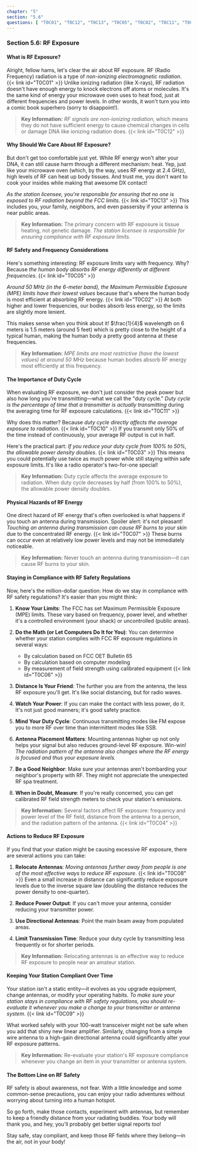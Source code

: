 ```yaml
---
chapter: "5"
section: "5.6"
questions: [ "T0C01", "T0C12", "T0C13", "T0C05", "T0C02", "T0C11", "T0C10", "T0C03", "T0C07", "T0C06", "T0C04", "T0C08", "T0C09" ]
---
```


### Section 5.6: RF Exposure

#### What is RF Exposure?

Alright, fellow hams, let's clear the air about RF exposure. RF (Radio Frequency) radiation is a type of *non-ionizing electromagnetic radiation*. {{< link id="T0C01" >}} Unlike ionizing radiation (like X-rays), RF radiation doesn't have enough energy to knock electrons off atoms or molecules. It's the same kind of energy your microwave oven uses to heat food, just at different frequencies and power levels. In other words, it won't turn you into a comic book superhero (sorry to disappoint!).

> **Key Information:** *RF signals are non-ionizing radiation*, which means they do not have sufficient energy to cause chemical changes in cells or damage DNA like ionizing radiation does. {{< link id="T0C12" >}}

#### Why Should We Care About RF Exposure?

But don't get too comfortable just yet. While RF energy won't alter your DNA, it can still cause harm through a different mechanism: heat. Yep, just like your microwave oven (which, by the way, uses RF energy at 2.4 GHz), high levels of RF can heat up body tissues. And trust me, you don't want to cook your insides while making that awesome DX contact!

*As the station licensee, you're responsible for ensuring that no one is exposed to RF radiation beyond the FCC limits*. {{< link id="T0C13" >}} This includes you, your family, neighbors, and even passersby if your antenna is near public areas.

> **Key Information:** The primary concern with RF exposure is tissue heating, not genetic damage. *The station licensee is responsible for ensuring compliance with RF exposure limits.*

#### RF Safety and Frequency Considerations

Here's something interesting: RF exposure limits vary with frequency. Why? Because *the human body absorbs RF energy differently at different frequencies*. {{< link id="T0C05" >}}

*Around 50 MHz (in the 6-meter band), the Maximum Permissible Exposure (MPE) limits have their lowest values* because that's where the human body is most efficient at absorbing RF energy. {{< link id="T0C02" >}} At both higher and lower frequencies, our bodies absorb less energy, so the limits are slightly more lenient.

This makes sense when you think about it! $\frac{1}{4}$ wavelength on 6 meters is 1.5 meters (around 5 feet) which is pretty close to the height of a typical human, making the human body a pretty good antenna at these frequencies.

> **Key Information:** *MPE limits are most restrictive (have the lowest values) at around 50 MHz* because human bodies absorb RF energy most efficiently at this frequency.

#### The Importance of Duty Cycle

When evaluating RF exposure, we don't just consider the peak power but also how long you're transmitting—what we call the "duty cycle." *Duty cycle is the percentage of time that a transmitter is actually transmitting* during the averaging time for RF exposure calculations. {{< link id="T0C11" >}}

Why does this matter? Because *duty cycle directly affects the average exposure to radiation*. {{< link id="T0C10" >}} If you transmit only 50% of the time instead of continuously, your average RF output is cut in half.

Here's the practical part: *If you reduce your duty cycle from 100% to 50%, the allowable power density doubles*. {{< link id="T0C03" >}} This means you could potentially use twice as much power while still staying within safe exposure limits. It's like a radio operator's two-for-one special!

> **Key Information:** Duty cycle affects the average exposure to radiation. When duty cycle decreases by half (from 100% to 50%), the allowable power density doubles.

#### Physical Hazards of RF Energy

One direct hazard of RF energy that's often overlooked is what happens if you touch an antenna during transmission. Spoiler alert: it's not pleasant! *Touching an antenna during transmission can cause RF burns to your skin* due to the concentrated RF energy. {{< link id="T0C07" >}} These burns can occur even at relatively low power levels and may not be immediately noticeable.

> **Key Information:** Never touch an antenna during transmission—it can cause RF burns to your skin.

#### Staying in Compliance with RF Safety Regulations

Now, here's the million-dollar question: How do we stay in compliance with RF safety regulations? It's easier than you might think:

1. **Know Your Limits**: The FCC has set Maximum Permissible Exposure (MPE) limits. These vary based on frequency, power level, and whether it's a controlled environment (your shack) or uncontrolled (public areas).

2. **Do the Math (or Let Computers Do It for You)**: You can determine whether your station complies with FCC RF exposure regulations in several ways:
   - By calculation based on FCC OET Bulletin 65
   - By calculation based on computer modeling
   - By measurement of field strength using calibrated equipment {{< link id="T0C06" >}}

3. **Distance Is Your Friend**: The further you are from the antenna, the less RF exposure you'll get. It's like social distancing, but for radio waves.

4. **Watch Your Power**: If you can make the contact with less power, do it. It's not just good manners; it's good safety practice.

5. **Mind Your Duty Cycle**: Continuous transmitting modes like FM expose you to more RF over time than intermittent modes like SSB.

6. **Antenna Placement Matters**: Mounting antennas higher up not only helps your signal but also reduces ground-level RF exposure. Win-win! *The radiation pattern of the antenna also changes where the RF energy is focused and thus your exposure levels.*

7. **Be a Good Neighbor**: Make sure your antennas aren't bombarding your neighbor's property with RF. They might not appreciate the unexpected RF spa treatment.

8. **When in Doubt, Measure**: If you're really concerned, you can get calibrated RF field strength meters to check your station's emissions.

> **Key Information:** Several factors affect RF exposure: frequency and power level of the RF field, distance from the antenna to a person, and the radiation pattern of the antenna. {{< link id="T0C04" >}}

#### Actions to Reduce RF Exposure

If you find that your station might be causing excessive RF exposure, there are several actions you can take:

1. **Relocate Antennas**: *Moving antennas further away from people is one of the most effective ways to reduce RF exposure*. {{< link id="T0C08" >}} Even a small increase in distance can significantly reduce exposure levels due to the inverse square law (doubling the distance reduces the power density to one-quarter).

2. **Reduce Power Output**: If you can't move your antenna, consider reducing your transmitter power.

3. **Use Directional Antennas**: Point the main beam away from populated areas.

4. **Limit Transmission Time**: Reduce your duty cycle by transmitting less frequently or for shorter periods.

> **Key Information:** Relocating antennas is an effective way to reduce RF exposure to people near an amateur station.

#### Keeping Your Station Compliant Over Time

Your station isn't a static entity—it evolves as you upgrade equipment, change antennas, or modify your operating habits. *To make sure your station stays in compliance with RF safety regulations, you should re-evaluate it whenever you make a change to your transmitter or antenna system*. {{< link id="T0C09" >}}

What worked safely with your 100-watt transceiver might not be safe when you add that shiny new linear amplifier. Similarly, changing from a simple wire antenna to a high-gain directional antenna could significantly alter your RF exposure patterns.

> **Key Information:** Re-evaluate your station's RF exposure compliance whenever you change an item in your transmitter or antenna system.

#### The Bottom Line on RF Safety

RF safety is about awareness, not fear. With a little knowledge and some common-sense precautions, you can enjoy your radio adventures without worrying about turning into a human hotspot.

So go forth, make those contacts, experiment with antennas, but remember to keep a friendly distance from your radiating buddies. Your body will thank you, and hey, you'll probably get better signal reports too!

Stay safe, stay compliant, and keep those RF fields where they belong—in the air, not in your body!
